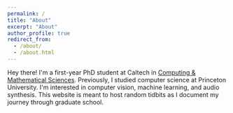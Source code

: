 ```yaml
---
permalink: /
title: "About"
excerpt: "About"
author_profile: true
redirect_from: 
  - /about/
  - /about.html
---
```


Hey there! I'm a first-year PhD student at Caltech in [Computing & Mathematical Sciences](http://www.cms.caltech.edu/). Previously, I studied computer science at Princeton University. I'm interested in computer vision, machine learning, and audio synthesis. This website is meant to host random tidbits as I document my journey through graduate school.

